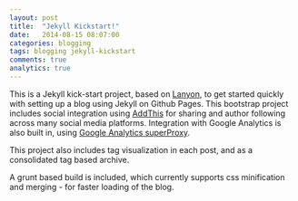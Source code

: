 ```yaml
---
layout: post
title:  "Jekyll Kickstart!"
date:   2014-08-15 08:07:00
categories: blogging
tags: blogging jekyll-kickstart
comments: true
analytics: true
---
```


This is a Jekyll kick-start project, based on [Lanyon](https://github.com/poole/lanyon), to get started quickly with setting up a blog using Jekyll on Github Pages. This bootstrap project includes social integration using [AddThis](https://www.addthis.com) for sharing and author following across many social media platforms. Integration with Google Analytics is also built in, using [Google Analytics superProxy](https://developers.google.com/analytics/solutions/google-analytics-super-proxy).

This project also includes tag visualization in each post, and as a consolidated tag based archive.

A grunt based build is included, which currently supports css minification and merging - for faster loading of the blog.

